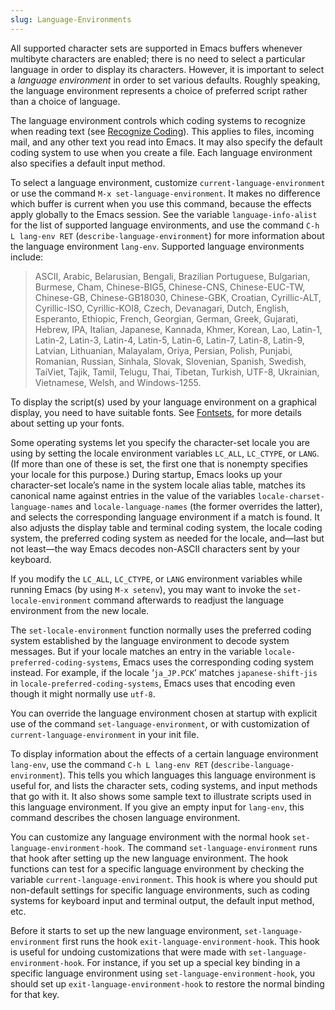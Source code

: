 ```yaml
---
slug: Language-Environments
---
```


All supported character sets are supported in Emacs buffers whenever multibyte characters are enabled; there is no need to select a particular language in order to display its characters. However, it is important to select a *language environment* in order to set various defaults. Roughly speaking, the language environment represents a choice of preferred script rather than a choice of language.

The language environment controls which coding systems to recognize when reading text (see [Recognize Coding](Recognize-Coding)). This applies to files, incoming mail, and any other text you read into Emacs. It may also specify the default coding system to use when you create a file. Each language environment also specifies a default input method.

To select a language environment, customize `current-language-environment` or use the command `M-x set-language-environment`. It makes no difference which buffer is current when you use this command, because the effects apply globally to the Emacs session. See the variable `language-info-alist` for the list of supported language environments, and use the command `C-h L lang-env RET` (`describe-language-environment`) for more information about the language environment `lang-env`. Supported language environments include:

> ASCII, Arabic, Belarusian, Bengali, Brazilian Portuguese, Bulgarian, Burmese, Cham, Chinese-BIG5, Chinese-CNS, Chinese-EUC-TW, Chinese-GB, Chinese-GB18030, Chinese-GBK, Croatian, Cyrillic-ALT, Cyrillic-ISO, Cyrillic-KOI8, Czech, Devanagari, Dutch, English, Esperanto, Ethiopic, French, Georgian, German, Greek, Gujarati, Hebrew, IPA, Italian, Japanese, Kannada, Khmer, Korean, Lao, Latin-1, Latin-2, Latin-3, Latin-4, Latin-5, Latin-6, Latin-7, Latin-8, Latin-9, Latvian, Lithuanian, Malayalam, Oriya, Persian, Polish, Punjabi, Romanian, Russian, Sinhala, Slovak, Slovenian, Spanish, Swedish, TaiViet, Tajik, Tamil, Telugu, Thai, Tibetan, Turkish, UTF-8, Ukrainian, Vietnamese, Welsh, and Windows-1255.

To display the script(s) used by your language environment on a graphical display, you need to have suitable fonts. See [Fontsets](Fontsets), for more details about setting up your fonts.

Some operating systems let you specify the character-set locale you are using by setting the locale environment variables `LC_ALL`, `LC_CTYPE`, or `LANG`. (If more than one of these is set, the first one that is nonempty specifies your locale for this purpose.) During startup, Emacs looks up your character-set locale’s name in the system locale alias table, matches its canonical name against entries in the value of the variables `locale-charset-language-names` and `locale-language-names` (the former overrides the latter), and selects the corresponding language environment if a match is found. It also adjusts the display table and terminal coding system, the locale coding system, the preferred coding system as needed for the locale, and—last but not least—the way Emacs decodes non-ASCII characters sent by your keyboard.

If you modify the `LC_ALL`, `LC_CTYPE`, or `LANG` environment variables while running Emacs (by using `M-x setenv`), you may want to invoke the `set-locale-environment` command afterwards to readjust the language environment from the new locale.

The `set-locale-environment` function normally uses the preferred coding system established by the language environment to decode system messages. But if your locale matches an entry in the variable `locale-preferred-coding-systems`, Emacs uses the corresponding coding system instead. For example, if the locale ‘`ja_JP.PCK`’ matches `japanese-shift-jis` in `locale-preferred-coding-systems`, Emacs uses that encoding even though it might normally use `utf-8`.

You can override the language environment chosen at startup with explicit use of the command `set-language-environment`, or with customization of `current-language-environment` in your init file.

To display information about the effects of a certain language environment `lang-env`, use the command `C-h L lang-env RET` (`describe-language-environment`). This tells you which languages this language environment is useful for, and lists the character sets, coding systems, and input methods that go with it. It also shows some sample text to illustrate scripts used in this language environment. If you give an empty input for `lang-env`, this command describes the chosen language environment.

You can customize any language environment with the normal hook `set-language-environment-hook`. The command `set-language-environment` runs that hook after setting up the new language environment. The hook functions can test for a specific language environment by checking the variable `current-language-environment`. This hook is where you should put non-default settings for specific language environments, such as coding systems for keyboard input and terminal output, the default input method, etc.

Before it starts to set up the new language environment, `set-language-environment` first runs the hook `exit-language-environment-hook`. This hook is useful for undoing customizations that were made with `set-language-environment-hook`. For instance, if you set up a special key binding in a specific language environment using `set-language-environment-hook`, you should set up `exit-language-environment-hook` to restore the normal binding for that key.
